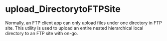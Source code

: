 # upload_DirectorytoFTPSite
Normally, an FTP client app can only upload files under one directory in FTP site. This utility is used to upload an entire nested hierarchical local directory to an FTP site with on-go. 
